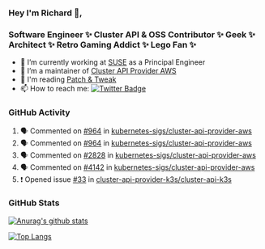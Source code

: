 ### Hey I'm Richard 👋, 

<h3 align="left">Software Engineer ✨ Cluster API & OSS Contributor ✨ Geek ✨ Architect ✨ Retro Gaming Addict ✨ Lego Fan ✨</h3>

- 🔭 I’m currently working at [SUSE](https://www.suse.com/) as a Principal Engineer
- 👯 I’m a maintainer of [Cluster API Provider AWS](https://github.com/kubernetes-sigs/cluster-api-provider-aws)
- 💬 I'm reading [Patch & Tweak](https://bjooks.com/products/patch-tweak-exploring-modular-synthesis)
- 📫 How to reach me: [![Twitter Badge](https://img.shields.io/badge/-@fruit_case-00acee?style=flat&logo=Twitter&logoColor=white)](https://twitter.com/intent/follow?screen_name=fruit_case "Follow on Twitter")

### GitHub Activity 

<!--START_SECTION:activity-->
1. 🗣 Commented on [#964](https://github.com/kubernetes-sigs/cluster-api-provider-aws/issues/964) in [kubernetes-sigs/cluster-api-provider-aws](https://github.com/kubernetes-sigs/cluster-api-provider-aws)
2. 🗣 Commented on [#964](https://github.com/kubernetes-sigs/cluster-api-provider-aws/issues/964) in [kubernetes-sigs/cluster-api-provider-aws](https://github.com/kubernetes-sigs/cluster-api-provider-aws)
3. 🗣 Commented on [#2828](https://github.com/kubernetes-sigs/cluster-api-provider-aws/issues/2828) in [kubernetes-sigs/cluster-api-provider-aws](https://github.com/kubernetes-sigs/cluster-api-provider-aws)
4. 🗣 Commented on [#4142](https://github.com/kubernetes-sigs/cluster-api-provider-aws/issues/4142) in [kubernetes-sigs/cluster-api-provider-aws](https://github.com/kubernetes-sigs/cluster-api-provider-aws)
5. ❗️ Opened issue [#33](https://github.com/cluster-api-provider-k3s/cluster-api-k3s/issues/33) in [cluster-api-provider-k3s/cluster-api-k3s](https://github.com/cluster-api-provider-k3s/cluster-api-k3s)
<!--END_SECTION:activity-->

### GitHub Stats

[![Anurag's github stats](https://github-readme-stats.vercel.app/api?username=richardcase&count_private=true&show_icons=true)](https://github.com/anuraghazra/github-readme-stats)

[![Top Langs](https://github-readme-stats.vercel.app/api/top-langs/?username=richardcase&hide=html&layout=compact)](https://github.com/anuraghazra/github-readme-stats)
